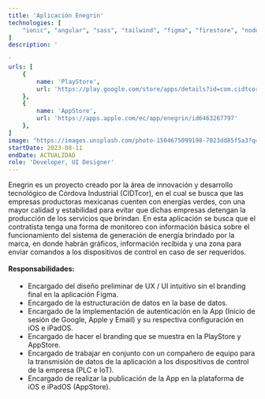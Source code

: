 ```yaml
---
title: 'Aplicación Enegrin'
technologies: [
    "ionic", "angular", "sass", "tailwind", "figma", "firestore", "node-red", "google-cloud",
]
description: '
     
'
urls: [
    {
        name: 'PlayStore',
        url: 'https://play.google.com/store/apps/details?id=com.cidtcor.enegrin&hl=es_419&gl=US'
    },
    {
        name: 'AppStore',
        url: 'https://apps.apple.com/ec/app/enegrin/id6463267797'
    },
]
image: "https://images.unsplash.com/photo-1504675099198-7023dd85f5a3?q=80&w=2940&auto=format&fit=crop&ixlib=rb-4.0.3&ixid=M3wxMjA3fDB8MHxwaG90by1wYWdlfHx8fGVufDB8fHx8fA%3D%3D"
startDate: 2023-08-11
endDate: ACTUALIDAD
role: 'Developer, UI Designer'
---
```

Enegrin es un proyecto creado por la área de innovación y desarrollo tecnológico de Córdova Industrial (CIDTcor), en el cual se busca que las 
empresas productoras mexicanas cuenten con energías verdes, con una mayor calidad y estabilidad para evitar que dichas empresas detengan la producción de 
los servicios que brindan. En esta aplicación se busca que el contratista tenga una forma de monitoreo con información básica sobre el funcionamiento del sistema de generación de energía brindado por la marca, en donde habrán gráficos, información recibida y una zona para enviar comandos a los dispositivos de control en caso de ser requeridos. 
\
\
**Responsabilidades:**

- Encargado del diseño preliminar de UX / UI intuitivo sin el branding final en la aplicación Figma. 
- Encargado de la estructuración de datos en la base de datos.
- Encargado de la implementación de autenticación en la App (Inicio de sesión de Google, Apple y Email) y su respectiva configuración en iOS e iPadOS.
- Encargado de hacer el branding que se muestra en la PlayStore y AppStore.
- Encargado de trabajar en conjunto con un compañero de equipo para la transmisión de datos de la aplicación a los dispositivos de control de la empresa (PLC e IoT).
- Encargado de realizar la publicación de la App en la plataforma de iOS e iPadOS (AppStore). 

<style>
    ul {
		list-style: disc !important;
		margin: 18px 0px !important;
		padding: 0px 0px 0px 40px !important;
	}
</style>